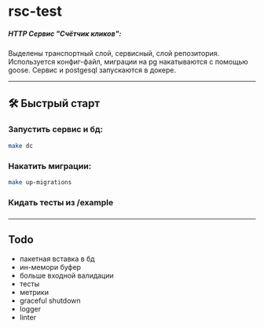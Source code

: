 # rsc-test
##### HTTP Сервис "Счётчик кликов":
Выделены транспортный слой, сервисный, слой репозитория.
Используется конфиг-файл, миграции на pg накатываются с помощью goose.
Сервис и postgesql запускаются в докере.


---

## 🛠️ Быстрый старт

### Запустить сервис и бд:

```bash
make dc
```

### Накатить миграции:

```bash
make up-migrations
```
### Кидать тесты из /example
  
### 
### 

  ---
    

## Todo

- пакетная вставка в бд
- ин-мемори буфер
- больше входной валидации
- тесты
- метрики
- graceful shutdown
- logger
- linter

